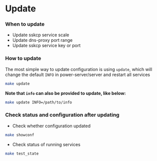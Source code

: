 # Update

### When to update 
* Update sskcp service scale
* Update dns-proxy port range
* Update sskcp service key or port

### How to update
The most simple way to update configuration is using `update`, which will change the default `INFO` in power-server/server and restart all services 
```bash
make update
``` 

**Note that `info` can also be provided to update, like below:**
```bash
make update INFO=/path/to/info
```

### Check status and configuration after updating
* Check whether configuration updated
```bash
make showconf
```

* Check status of running services 
```bash
make test_state
```
